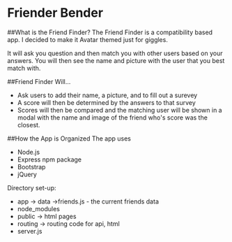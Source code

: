 # Friender Bender

##What is the Friend Finder?
The Friend Finder is a compatibility based app. I decided to make it Avatar themed just for giggles.

It will ask you question and then match you with other users based on your answers. You will then see the name and picture with the user that you best match with.

##Friend Finder Will...
 - Ask users to add their name, a picture, and to fill out a surevey
 - A score will then be determined by the answers to that survey
 - Scores will then be compared and the matching user will be shown in a     modal with the name and image of the friend who's score was the closest.
 
 ##How the App is Organized
 The app uses
   - Node.js
   - Express npm package
   - Bootstrap
   - jQuery
   
 Directory set-up:
  - app -> data ->friends.js - the current friends data
  - node_modules
  - public -> html pages
  - routing -> routing code for api, html
  - server.js
